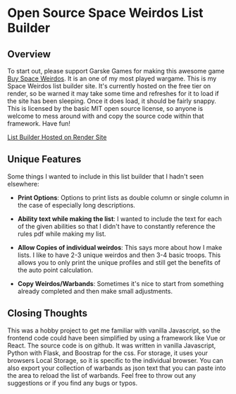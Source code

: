 # Open Source Space Weirdos List Builder
## Overview
To start out, please support Garske Games for making this awesome game [Buy Space Weirdos](https://www.wargamevault.com/product/359157/Space-Weirdos). It is an one of my most played wargame. This is my Space Weirdos list builder site. It's currently hosted on the free tier on render, so be warned it may take some time and refreshes for it to load if the site has been sleeping. Once it does load, it should be fairly snappy. This is licensed by the  basic MIT open source license, so anyone is welcome to mess around with and copy the source code within that framework. Have fun!

[List Builder Hosted on Render Site](https://spaceweirdoslistbuilder.onrender.com/)

## Unique Features
Some things I wanted to include in this list builder that I hadn't seen elsewhere:

- **Print Options**: Options to print lists as double column or single column in the case of especially long descriptions.

- **Ability text while making the list**: I wanted to include the text for each of the given abilities so that I didn't have to constantly reference the rules pdf while making my list.

- **Allow Copies of individual weirdos**: This says more about how I make lists. I like to have 2-3 unique weirdos and then 3-4 basic troops. This allows you to only print the unique profiles and still get the benefits of the auto point calculation.

- **Copy Weirdos/Warbands**: Sometimes it's nice to start from something already completed and then make small adjustments.

## Closing Thoughts
This was a hobby project to get me familiar with vanilla Javascript, so the frontend code could have been simplified by using a framework like Vue or React. The source code is on github. It was written in vanilla Javascript, Python with Flask, and Boostrap for the css. For storage, it uses your browsers Local Storage, so it is specific to the individual browser. You can also export your collection of warbands as json text that you can paste into the area to reload the list of warbands. Feel free to throw out any suggestions or if you find any bugs or typos.
